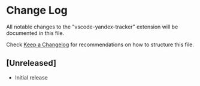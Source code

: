 # Change Log

All notable changes to the "vscode-yandex-tracker" extension will be documented in this file.

Check [Keep a Changelog](http://keepachangelog.com/) for recommendations on how to structure this file.

## [Unreleased]

- Initial release